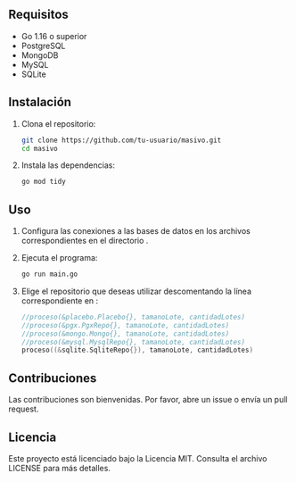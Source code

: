 
## Requisitos

- Go 1.16 o superior
- PostgreSQL
- MongoDB
- MySQL
- SQLite

## Instalación

1. Clona el repositorio:

    ```sh
    git clone https://github.com/tu-usuario/masivo.git
    cd masivo
    ```

2. Instala las dependencias:

    ```sh
    go mod tidy
    ```

## Uso

1. Configura las conexiones a las bases de datos en los archivos correspondientes en el directorio .

2. Ejecuta el programa:

    ```sh
    go run main.go
    ```

3. Elige el repositorio que deseas utilizar descomentando la línea correspondiente en :

    ```go
    //proceso(&placebo.Placebo{}, tamanoLote, cantidadLotes)
    //proceso(&pgx.PgxRepo{}, tamanoLote, cantidadLotes)
    //proceso(&mongo.Mongo{}, tamanoLote, cantidadLotes)
    //proceso(&mysql.MysqlRepo{}, tamanoLote, cantidadLotes)
    proceso((&sqlite.SqliteRepo{}), tamanoLote, cantidadLotes)
    ```

## Contribuciones

Las contribuciones son bienvenidas. Por favor, abre un issue o envía un pull request.

## Licencia

Este proyecto está licenciado bajo la Licencia MIT. Consulta el archivo LICENSE para más detalles.